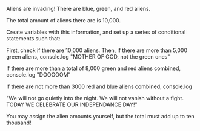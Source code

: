 Aliens are invading! There are blue, green, and red aliens. 

The total amount of aliens there are is 10,000. 

Create variables with this information, and set up a series of conditional statements such that:

First, check if there are 10,000 aliens. 
Then, if there are more than 5,000 green aliens, console.log "MOTHER OF GOD, not the green ones"

If there are more than a total of 8,000 green and red aliens combined, console.log
"DOOOOOM"

If there are not more than 3000 red and blue aliens combined, console.log

"We will not go quietly into the night. We will not vanish without a fight. TODAY WE CELEBRATE OUR INDEPENDANCE DAY!"

You may assign the alien amounts yourself, but the total must add up to ten thousand!